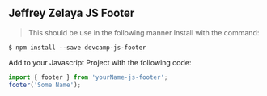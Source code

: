 ## Jeffrey Zelaya JS Footer
> This should be use in the following manner
Install with the command:
```
$ npm install --save devcamp-js-footer
```
Add to your Javascript Project with the following code:
```javascript
import { footer } from 'yourName-js-footer';
footer('Some Name');
```